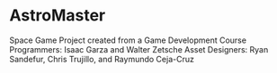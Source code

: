 # AstroMaster
Space Game Project created from a Game Development Course 
Programmers: Isaac Garza and Walter Zetsche
Asset Designers: Ryan Sandefur, Chris Trujillo, and Raymundo Ceja-Cruz

